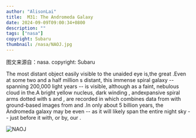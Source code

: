```yaml
---
author: "AlisonLai"
title:  M31: The Andromeda Galaxy 
date: 2024-09-09T09:00:34+0800
description: ""
tags: ["nasa"]
copyright: Subaru
thumbnail: /nasa/NAOJ.jpg
---
```

图文来源自：nasa.  copyright: Subaru

  The most distant object easily visible to the unaided eye is,the great .Even at some two and a half million s distant, this immense spiral galaxy -- spanning 200,000 light years -- is visible, although as a faint, nebulous cloud in the.A bright yellow nucleus, dark winding , andexpansive spiral arms dotted with s and , are recorded in  which combines data from  with ground-based images from  and .In only about 5 billion years, the Andromeda galaxy may be even  -- as it will likely span the entire night sky -- just before it  with, or  by, our .

![NAOJ](/nasa/NAOJ.jpg)